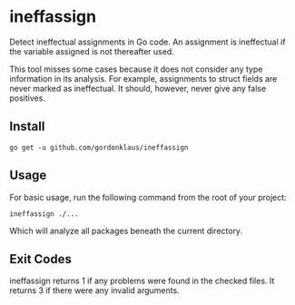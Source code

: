 # ineffassign

Detect ineffectual assignments in Go code.  An assignment is ineffectual if the variable assigned is not thereafter used.

This tool misses some cases because it does not consider any type information in its analysis.  For example, assignments to struct fields are never marked as ineffectual.  It should, however, never give any false positives.

## Install

    go get -u github.com/gordonklaus/ineffassign

## Usage

For basic usage, run the following command from the root of your project:

    ineffassign ./...

Which will analyze all packages beneath the current directory.

## Exit Codes

ineffassign returns 1 if any problems were found in the checked files.  It returns 3 if there were any invalid arguments.

